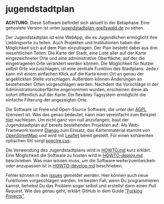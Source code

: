 # jugendstadtplan

**ACHTUNG**: Diese Software befindet sich aktuell in der Betaphase. Eine gehostete Version ist unter [jugendstadtplan-greifswald.de](https://jugendstadtplan-greifswald.de) zu sehen.

Der Jugendstadtplan ist eine WebApp, die es Jugendlichen ermöglicht ihre Lieblingsorte zu teilen. Auch Projekten und Institutionen haben die Möglichkeit sich auf dem Plan einzutragen. Der Plan besteht dabei aus drei wesentlichen Teilen: Die Karte der Stadt, eine Liste aller auf der Karte eingezeichneter Orte und eine administrative Oberfläche, auf der die eingetragenen Orte verändert werden können. Die Möglichkeit für Nutzer selbst Orte vorzuschlagen, ist eine zentrale Funktion des Stadtplans: Jede:r kann mit einem einfachen Klick auf die Karte einen Ort an genau der angeklickten Stelle vorschlagen. Außerdem können Änderungen an bestehenden Orten vorgeschlagen werden. Nachdem die Vorschläge in der Administrationsoberfläche angenommen wurden, erscheinen diese ab sofort öffentlich auf der Karte. Ein flexibles Tagsystem ermöglicht die einfache Filterung der angezeigten Orte.

Die Software ist Freie und Open-Source Software, die unter der [AGPL](https://www.gnu.org/licenses/agpl-3.0.de.html) lizensiert ist. Was das genau bedeutet, kann man vereinfacht zum Beispiel [hier](https://choosealicense.com/licenses/agpl-3.0/) nachlesen. Um nicht ganz von null anzufangen, baut der Jugendstadtplan auf bereits bestehenden Projekten auf: Als Web-Framework kommt [Django](https://www.djangoproject.com) zum Einsatz, das Kartenmaterial stammt von [OpenStreetMap](https://www.openstreetmap.org) und wird mit [Leaflet](https://leafletjs.com) bereit gestellt. Für einen kohärenten optischen Stil sorgt [spectre.css](https://picturepan2.github.io/spectre/).

Die Verwendung des Jugendstadtplans wird in [HOWTO.md](/HOWTO.md) kurz erklärt. Eine Möglichkeit die Software zu hosten wird in [HOWTO-deploy.md](/HOWTO-deploy.md) beschrieben. Was man wissen muss, um die Software weiterzuentwickeln oder anzupassen ist in [HOWTO-develop.md](/HOWTO-develop.md) beschrieben.

Fehler können in den [Issues](https://github.com/tmahlburg/jugendstadtplan/issues) gemeldet werden. Hier können auch neue Funktionen vorgeschlagen werden. Im besten Fall, wenn Du programmieren kannst, behebst Du das Problem sogar selbst und erstellst dann einen *Pull Request*. Wie das genau geht, erklärt GitHub in dem Guide ["Forking Projects"](https://guides.github.com/activities/forking/).

